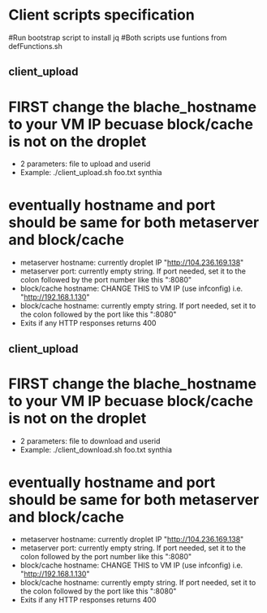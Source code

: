# Client scripts specification

#Run bootstrap script to install jq
#Both scripts use funtions from defFunctions.sh

## client_upload
# FIRST change the blache_hostname to your VM IP becuase block/cache is not on the droplet
* 2 parameters: file to upload and userid
* Example: ./client_upload.sh foo.txt synthia
# eventually hostname and port should be same for both metaserver and block/cache
* metaserver hostname: currently droplet IP "http://104.236.169.138"
* metaserver port: currently empty string. If port needed, set it to the colon followed by the port number like this ":8080"
* block/cache hostname: CHANGE THIS to VM IP (use infconfig) i.e. "http://192.168.1.130"
* block/cache hostname: currently empty string. If port needed, set it to the colon followed by the port like this ":8080"
* Exits if any HTTP responses returns 400


## client_upload
# FIRST change the blache_hostname to your VM IP becuase block/cache is not on the droplet
* 2 parameters: file to download and userid
* Example: ./client_download.sh foo.txt synthia
# eventually hostname and port should be same for both metaserver and block/cache
* metaserver hostname: currently droplet IP "http://104.236.169.138"
* metaserver port: currently empty string. If port needed, set it to the colon followed by the port number like this ":8080"
* block/cache hostname: CHANGE THIS to VM IP (use infconfig) i.e. "http://192.168.1.130"
* block/cache hostname: currently empty string. If port needed, set it to the colon followed by the port like this ":8080"
* Exits if any HTTP responses returns 400
